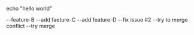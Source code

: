 echo "hello world"

--feature-B
--add faeture-C
--add feature-D
--fix issue #2
--try to merge conflict
--try merge
